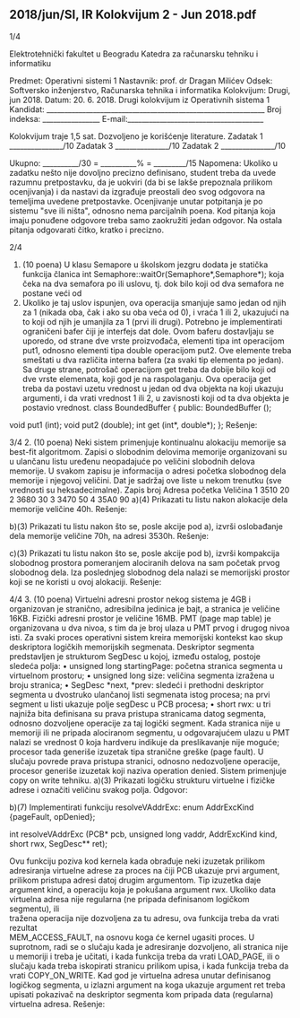 2018/jun/SI, IR Kolokvijum 2 - Jun 2018.pdf
--------------------------------------------------------------------------------


1/4 
 
Elektrotehnički fakultet u Beogradu 
Katedra za računarsku tehniku i informatiku 
 
Predmet: Operativni sistemi 1 
Nastavnik: prof. dr Dragan Milićev 
Odsek: Softversko inženjerstvo, Računarska tehnika i informatika 
Kolokvijum: Drugi, jun 2018. 
Datum: 20. 6. 2018. 
Drugi kolokvijum iz Operativnih sistema 1 
Kandidat: _____________________________________________________________ 
Broj indeksa: ________________  E-mail:______________________________________ 
 
Kolokvijum traje 1,5 sat. Dozvoljeno je korišćenje literature. 
Zadatak 1 _______________/10   Zadatak 3 _______________/10 
Zadatak 2 _______________/10    
 
Ukupno: __________/30 = __________% = _________/15 
Napomena: Ukoliko u zadatku nešto nije dovoljno precizno definisano, student treba da 
uvede razumnu pretpostavku, da je uokviri (da bi se lakše prepoznala prilikom ocenjivanja) i 
da  nastavi  da  izgrađuje  preostali  deo  svog  odgovora  na  temeljima  uvedene  pretpostavke. 
Ocenjivanje unutar potpitanja je po sistemu "sve ili ništa", odnosno nema parcijalnih poena. 
Kod pitanja koja imaju ponuđene odgovore treba samo zaokružiti jedan  odgovor.  Na  ostala 
pitanja odgovarati čitko, kratko i precizno. 
 

2/4 
1. (10 poena) 
U klasu Semapore u školskom jezgru dodata je statička funkcija članica 
int Semaphore::waitOr(Semaphore*,Semaphore*); 
koja čeka na dva semafora po ili uslovu, tj. dok bilo koji od dva semafora ne postane veći od 
0. Ukoliko je taj uslov ispunjen, ova operacija smanjuje samo jedan od njih za 1 (nikada oba, 
čak i ako su oba veća od 0), i vraća 1 ili 2, ukazujući na to koji od njih je umanjila za 1 (prvi 
ili drugi). 
Potrebno je implementirati ograničeni bafer čiji je interfejs dat dole. Ovom baferu dostavljaju 
se uporedo, od strane dve vrste proizvođača, elementi tipa int operacijom put1,  odnosno 
elementi  tipa double operacijom put2. Ove elemente treba smeštati u dva različita interna 
bafera (za svaki tip elementa po jedan). Sa druge strane, potrošač operacijom get treba  da 
dobije bilo koji od dve vrste elemenata, koji god je na raspolaganju. Ova operacija get treba 
da  postavi  uzetu  vrednost  u  jedan  od  dva  objekta  na  koji  ukazuju  argumenti,  i  da  vrati 
vrednost 1 ili 2, u zavisnosti koji od ta dva objekta je postavio vrednost. 
class BoundedBuffer { 
public: 
  BoundedBuffer (); 
 
  void  put1 (int); 
  void  put2 (double); 
  int   get  (int*, double*); 
}; 
Rešenje: 

3/4 
2. (10 poena) 
Neki  sistem  primenjuje  kontinualnu  alokaciju  memorije  sa best-fit algoritmom. Zapisi  o 
slobodnim  delovima  memorije  organizovani  su  u  ulančanu  listu  uređenu  neopadajuće  po 
veličini  slobodnih  delova  memorije.  U  svakom  zapisu  je  informacija  o  adresi  početka 
slobodnog dela memorije i njegovoj veličini. Dat je sadržaj ove liste u nekom trenutku (sve 
vrednosti su heksadecimalne). 
Zapis broj Adresa početka Veličina 
1 3510 20 
2 3680 30 
3 3470 50 
4 35A0 90 
a)(4)  Prikazati tu listu nakon alokacije dela memorije veličine 40h. 
Rešenje: 
 
 
 
 
b)(3)  Prikazati tu listu nakon što se, posle akcije pod a), izvrši oslobađanje dela memorije 
veličine 70h, na adresi 3530h. 
Rešenje: 
 
 
 
 
c)(3)  Prikazati  tu  listu  nakon  što  se, posle  akcije  pod  b),  izvrši  kompakcija  slobodnog 
prostora pomeranjem alociranih delova na sam početak prvog slobodnog dela. Iza poslednjeg 
slobodnog dela nalazi se memorijski prostor koji se ne koristi u ovoj alokaciji. 
Rešenje: 

4/4 
3. (10 poena) 
Virtuelni adresni prostor nekog sistema je 4GB i organizovan je stranično, adresibilna jedinica 
je bajt, a stranica je veličine 16KB. Fizički adresni prostor je veličine 16MB. PMT (page map 
table) je organizovana u dva nivoa, s tim da je broj ulaza u PMT prvog i drugog nivoa isti. 
Za  svaki  proces operativni sistem kreira memorijski kontekst kao skup deskriptora logičkih 
memorijskih  segmenata.  Deskriptor  segmenta  predstavljen je  strukturom SegDesc u  kojoj, 
između ostalog, postoje sledeća polja: 
• unsigned long startingPage: početna stranica segmenta u virtuelnom prostoru; 
• unsigned long size: veličina segmenta izražena u broju stranica; 
• SegDesc  *next,  *prev:  sledeći  i  prethodni  deskriptor  segmenta  u  dvostruko 
ulančanoj listi segmenata istog procesa; na prvi segment u listi ukazuje polje segDesc 
u PCB procesa; 
• short rwx: u tri najniža bita definisana su prava pristupa stranicama datog segmenta, 
odnosno dozvoljene operacije za taj logički segment. 
Kada stranica nije u memoriji ili ne pripada alociranom segmentu, u odgovarajućem  ulazu u 
PMT nalazi se vrednost 0 koja hardveru indikuje da preslikavanje nije moguće; procesor tada 
generiše izuzetak tipa stranične greške (page fault). U slučaju povrede prava pristupa stranici, 
odnosno  nedozvoljene  operacije,  procesor  generiše  izuzetak  koji  naziva operation  denied. 
Sistem primenjuje copy on write tehniku. 
a)(3) Prikazati logičku strukturu virtuelne i fizičke adrese i označiti veličinu svakog polja. 
Odgovor: 
 
 
b)(7) Implementirati funkciju resolveVAddrExc: 
enum AddrExcKind {pageFault, opDenied}; 
 
int resolveVAddrExc (PCB* pcb, unsigned long vaddr, AddrExcKind kind, 
                     short rwx, SegDesc** ret); 
 
Ovu funkciju poziva kod kernela kada obrađuje neki izuzetak prilikom  adresiranja  virtuelne 
adrese za proces na čiji PCB ukazuje  prvi  argument,  prilikom pristupa adresi datoj drugim 
argumentom. Tip izuzetka daje argument kind, a operaciju koja je pokušana argument rwx. 
Ukoliko data virtuelna adresa nije regularna (ne pripada definisanom logičkom segmentu), ili  
tražena  operacija  nije   dozvoljena   za   tu   adresu,   ova   funkcija treba   da   vrati   rezultat  
MEM_ACCESS_FAULT, na osnovu koga će kernel ugasiti proces. U suprotnom, radi se o slučaju 
kada je adresiranje dozvoljeno, ali stranica nije u memoriji i treba je učitati, i  kada  funkcija 
treba  da  vrati LOAD_PAGE, ili o slučaju kada treba iskopirati stranicu prilikom upisa, i kada 
funkcija  treba  da  vrati COPY_ON_WRITE.  Kad  god  je  virtuelna  adresa  unutar  definisanog 
logičkog segmenta, u izlazni argument na koga ukazuje argument ret treba upisati pokazivač 
na deskriptor segmenta kom pripada data (regularna) virtuelna adresa. 
Rešenje: 